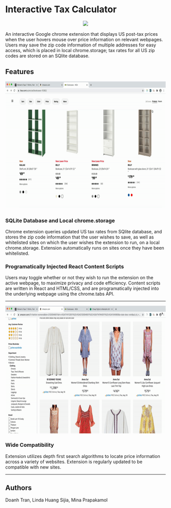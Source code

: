 # Interactive Tax Calculator

<p align='center'>
<img src="./readme_assets/tax_calc_functionality.gif" height='400'/>
</p>

An interactive Google chrome extension that displays US post-tax prices when the user hovers mouse over price information on relevant webpages. Users may save the zip code information of multiple addresses for easy access, which is placed in local chrome.storage; tax rates for all US zip codes are stored on an SQlite database. 

## Features

<p align='center'>
<img src="./readme_assets/save_website_url.gif" height='400'/>
</p>

### SQLite Database and Local chrome.storage

Chrome extension queries updated US tax rates from SQlite database, and stores the zip code information that the user wishes to save, as well as whitelisted sites on which the user wishes the extension to run, on a local chrome.storage. Extension automatically runs on sites once they have been whitelisted.

### Programatically Injected React Content Scripts

Users may toggle whether or not they wish to run the extension on the active webpage, to maximize privacy and code efficiency. Content scripts are written in React and HTML/CSS, and are programatically injected into the underlying webpage using the chrome.tabs API. 

---

<p align='center'>
<img src="./readme_assets/compatibility.gif" height='400'/>
</p>

### Wide Compatibility

Extension utilizes depth first search algorithms to locate price information across a variety of websites. Extension is regularly updated to be compatible with new sites.

---

## Authors

Doanh Tran, Linda Huang Sijia, Mina Prapakamol
